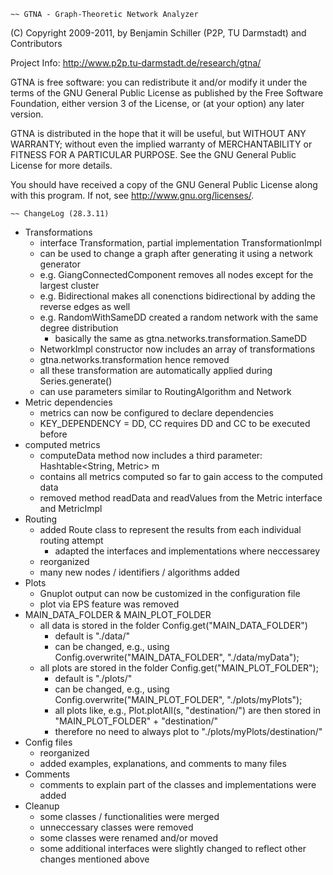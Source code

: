 ~~~~~~~~~~~~~~~~~~~~~~~~~~~~~~~~~~~~~~~~~~~~~~~~~~~~~~~~~~~~~~~~~~~~~~~~~~~~~~~~~
~~ GTNA - Graph-Theoretic Network Analyzer
~~~~~~~~~~~~~~~~~~~~~~~~~~~~~~~~~~~~~~~~~~~~~~~~~~~~~~~~~~~~~~~~~~~~~~~~~~~~~~~~~

(C) Copyright 2009-2011, by Benjamin Schiller (P2P, TU Darmstadt)
and Contributors

Project Info:  http://www.p2p.tu-darmstadt.de/research/gtna/

GTNA is free software: you can redistribute it and/or modify
it under the terms of the GNU General Public License as published by
the Free Software Foundation, either version 3 of the License, or
(at your option) any later version.

GTNA is distributed in the hope that it will be useful,
but WITHOUT ANY WARRANTY; without even the implied warranty of
MERCHANTABILITY or FITNESS FOR A PARTICULAR PURPOSE.  See the
GNU General Public License for more details.

You should have received a copy of the GNU General Public License
along with this program. If not, see <http://www.gnu.org/licenses/>.

~~~~~~~~~~~~~~~~~~~~~~~~~~~
~~ ChangeLog (28.3.11)
~~~~~~~~~~~~~~~~~~~~~~~~~~~

- Transformations
	- interface Transformation, partial implementation TransformationImpl
	- can be used to change a graph after generating it using a network generator
	- e.g. GiangConnectedComponent removes all nodes except for the largest cluster
	- e.g. Bidirectional makes all conenctions bidirectional by adding the reverse edges as well
	- e.g. RandomWithSameDD created a random network with the same degree distribution
		- basically the same as gtna.networks.transformation.SameDD
	- NetworkImpl constructor now includes an array of transformations
	- gtna.networks.transformation hence removed
	- all these transformation are automatically applied during Series.generate()
	- can use parameters similar to RoutingAlgorithm and Network
- Metric dependencies
	- metrics can now be configured to declare dependencies
	- KEY_DEPENDENCY = DD, CC requires DD and CC to be executed before
- computed metrics
	- computeData method now includes a third parameter: Hashtable<String, Metric> m
	- contains all metrics computed so far to gain access to the computed data
	- removed method readData and readValues from the Metric interface and MetricImpl
- Routing
	- added Route class to represent the results from each individual routing attempt
		- adapted the interfaces and implementations where neccessarey
	- reorganized
	- many new nodes / identifiers / algorithms added
- Plots
	- Gnuplot output can now be customized in the configuration file
	- plot via EPS feature was removed
- MAIN_DATA_FOLDER & MAIN_PLOT_FOLDER
	- all data is stored in the folder Config.get("MAIN_DATA_FOLDER")
		- default is "./data/"
		- can be changed, e.g., using Config.overwrite("MAIN_DATA_FOLDER", "./data/myData");
	- all plots are stored in the folder Config.get("MAIN_PLOT_FOLDER");
		- default is "./plots/"
		- can be changed, e.g., using Config.overwrite("MAIN_PLOT_FOLDER", "./plots/myPlots");
		- all plots like, e.g., Plot.plotAll(s, "destination/") are then stored in "MAIN_PLOT_FOLDER" + "destination/"
		- therefore no need to always plot to "./plots/myPlots/destination/"
- Config files
	- reorganized
	- added examples, explanations, and comments to many files
- Comments
	- comments to explain part of the classes and implementations were added
- Cleanup
	- some classes / functionalities were merged
	- unneccessary classes were removed
	- some classes were renamed and/or moved
	- some additional interfaces were slightly changed to reflect other changes mentioned above
